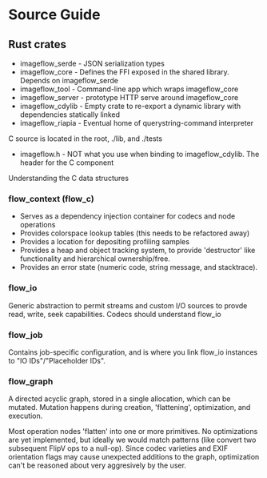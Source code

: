 # Source Guide


## Rust crates

* imageflow_serde - JSON serialization types
* imageflow_core - Defines the FFI exposed in the shared library. Depends on imageflow_serde
* imageflow_tool - Command-line app which wraps imageflow_core
* imageflow_server - prototype HTTP serve around imageflow_core
* imageflow_cdylib - Empty crate to re-export a dynamic library with dependencies statically linked
* imageflow_riapia - Eventual home of querystring-command interpreter


C source is located in the root, ./lib, and ./tests

* imageflow.h - NOT what you use when binding to imageflow_cdylib. The header for the C component

Understanding the C data structures

### flow_context (flow_c)

* Serves as a dependency injection container for codecs and node operations
* Provides colorspace lookup tables (this needs to be refactored away)
* Provides a location for depositing profiling samples
* Provides a heap and object tracking system, to provide 'destructor' like functionality and hierarchical ownership/free. 
* Provides an error state (numeric code, string message, and stacktrace). 

### flow_io

Generic abstraction to permit streams and custom I/O sources to provde read, write, seek capabilities. Codecs should understand flow_io

### flow_job

Contains job-specific configuration, and is where you link flow_io instances to "IO IDs"/"Placeholder IDs".

### flow_graph

A directed acyclic graph, stored in a single allocation, which can be mutated. Mutation happens during creation, 'flattening', optimization, and execution.

Most operation nodes 'flatten' into one or more primitives. 
No optimizations are yet implemented, but ideally we would match patterns (like convert two subsequent FlipV ops to a null-op). Since codec varieties and EXIF orientation flags may cause unexpected additions to the graph, optimization can't be reasoned about very aggresively by the user. 




